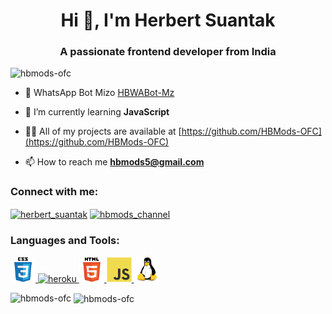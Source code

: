 <h1 align="center">Hi 👋, I'm Herbert Suantak</h1>
<h3 align="center">A passionate frontend developer from India</h3>

<p align="left"> <img src="https://komarev.com/ghpvc/?username=hbmods-ofc&label=Profile%20views&color=0e75b6&style=flat" alt="hbmods-ofc" /> </p>

- 🔭 WhatsApp Bot Mizo [HBWABot-Mz](https://github.com/HBMods-OFC/HBWABot-Mz)

- 🌱 I’m currently learning **JavaScript**

- 👨‍💻 All of my projects are available at [https://github.com/HBMods-OFC](https://github.com/HBMods-OFC)

- 📫 How to reach me **hbmods5@gmail.com**

<h3 align="left">Connect with me:</h3>
<p align="left">
<a href="https://instagram.com/herbert_suantak" target="blank"><img align="center" src="https://raw.githubusercontent.com/rahuldkjain/github-profile-readme-generator/master/src/images/icons/Social/instagram.svg" alt="herbert_suantak" height="30" width="40" /></a>
<a href="https://www.youtube.com/c/hbmods_channel" target="blank"><img align="center" src="https://raw.githubusercontent.com/rahuldkjain/github-profile-readme-generator/master/src/images/icons/Social/youtube.svg" alt="hbmods_channel" height="30" width="40" /></a>
</p>

<h3 align="left">Languages and Tools:</h3>
<p align="left"> <a href="https://www.w3schools.com/css/" target="_blank" rel="noreferrer"> <img src="https://raw.githubusercontent.com/devicons/devicon/master/icons/css3/css3-original-wordmark.svg" alt="css3" width="40" height="40"/> </a> <a href="https://heroku.com" target="_blank" rel="noreferrer"> <img src="https://www.vectorlogo.zone/logos/heroku/heroku-icon.svg" alt="heroku" width="40" height="40"/> </a> <a href="https://www.w3.org/html/" target="_blank" rel="noreferrer"> <img src="https://raw.githubusercontent.com/devicons/devicon/master/icons/html5/html5-original-wordmark.svg" alt="html5" width="40" height="40"/> </a> <a href="https://developer.mozilla.org/en-US/docs/Web/JavaScript" target="_blank" rel="noreferrer"> <img src="https://raw.githubusercontent.com/devicons/devicon/master/icons/javascript/javascript-original.svg" alt="javascript" width="40" height="40"/> </a> <a href="https://www.linux.org/" target="_blank" rel="noreferrer"> <img src="https://raw.githubusercontent.com/devicons/devicon/master/icons/linux/linux-original.svg" alt="linux" width="40" height="40"/> </a> </p>

<p><img align="left" src="https://github-readme-stats.vercel.app/api/top-langs?username=hbmods-ofc&show_icons=true&locale=en&layout=compact" alt="hbmods-ofc" /></p>

<p>&nbsp;<img align="center" src="https://github-readme-stats.vercel.app/api?username=hbmods-ofc&show_icons=true&locale=en" alt="hbmods-ofc" /></p>
